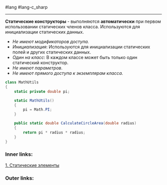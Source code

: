 #lang #lang-c_sharp  

---
**Статические конструкторы** - выполняются **автоматически** при первом использовании статических членов класса. 
Используются для инициализации статических данных.
- *Не имеют модификаторов доступа.*
- *Инициализация*: Используются для инициализации статических полей и других статических данных.
- *Один на класс*: В каждом классе может быть только один статический конструктор.
- *Не имеют параметров*.
- *Не имеют прямого доступа к экземплярам класса*.

```csharp
class MathUtils
{
    static private double pi;

    static MathUtils()
    {
        pi = Math.PI;
    }

    public static double CalculateCircleArea(double radius)
    {
        return pi * radius * radius;
    }
}
```

### Inner links:
[1. Статические элементы](1.%20Languages/C-sharp/0.%20Введение/2.%20Классовые%20механизмы/Статика/1.%20Статические%20элементы.md)


### Outer links:
